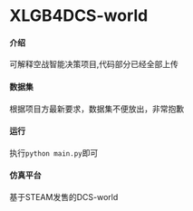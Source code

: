 # XLGB4DCS-world

#### 介绍
可解释空战智能决策项目,代码部分已经全部上传

#### 数据集
根据项目方最新要求，数据集不便放出，非常抱歉

#### 运行
执行`python main.py`即可

#### 仿真平台
基于STEAM发售的DCS-world

